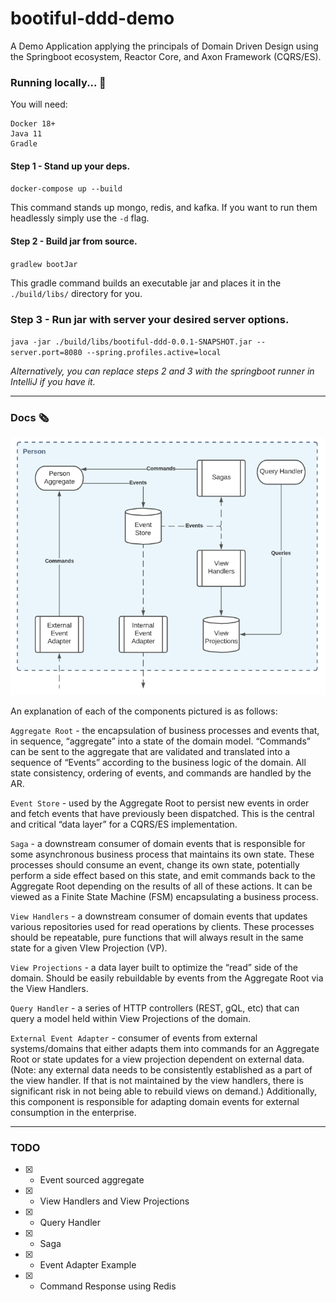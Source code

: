 # bootiful-ddd-demo
A Demo Application applying the principals of Domain Driven Design using the Springboot ecosystem, Reactor Core, and Axon Framework (CQRS/ES).

### Running locally... 🏃

You will need:

```
Docker 18+
Java 11
Gradle
```

#### **Step 1** - Stand up your deps. 

`docker-compose up --build`

This command stands up mongo, redis, and kafka. If you want to run them headlessly simply use the `-d` flag.

#### **Step 2** - Build jar from source.

`gradlew bootJar`

This gradle command builds an executable jar and places it in the `./build/libs/` directory for you. 


### **Step 3** - Run jar with server your desired server options.

`java -jar ./build/libs/bootiful-ddd-0.0.1-SNAPSHOT.jar --server.port=8080 --spring.profiles.active=local`


*Alternatively, you can replace steps 2 and 3 with the springboot runner in IntelliJ if you have it.*

---
### Docs 🗞

![High Level Architecture](https://github.com/LifewayIT/bootiful-ddd-demo/blob/master/architecture/component_high_level.png?raw=true)

An explanation of each of the components pictured is as follows:

`Aggregate Root` - the encapsulation of business processes and events that, in sequence, “aggregate” into a state of the domain model. “Commands” can be sent to the aggregate that are validated and translated into a sequence of “Events” according to the business logic of the domain. All state consistency, ordering of events, and commands are handled by the AR.

`Event Store` - used by the Aggregate Root to persist new events in order and fetch events that have previously been dispatched. This is the central and critical “data layer” for a CQRS/ES implementation.

`Saga` - a downstream consumer of domain events that is responsible for some asynchronous business process that maintains its own state. These processes should consume an event, change its own state, potentially perform a side effect based on this state, and emit commands back to the Aggregate Root depending on the results of all of these actions. It can be viewed as a Finite State Machine (FSM) encapsulating a business process.

`View Handlers` - a downstream consumer of domain events that updates various repositories used for read operations by clients. These processes should be repeatable, pure functions that will always result in the same state for a given VIew Projection (VP).

`View Projections` - a data layer built to optimize the “read” side of the domain. Should be easily rebuildable by events from the Aggregate Root via the View Handlers.

`Query Handler` - a series of HTTP controllers (REST, gQL, etc) that can query a model held within View Projections of the domain.

`External Event Adapter` - consumer of events from external systems/domains that either adapts them into commands for an Aggregate Root or state updates for a view projection dependent on external data. (Note: any external data needs to be consistently established as a part of the view handler. If that is not maintained by the view handlers, there is significant risk in not being able to rebuild views on demand.) Additionally, this component is responsible for adapting domain events for external consumption in the enterprise.


---
### TODO
- [x] - Event sourced aggregate
- [x] - View Handlers and View Projections
- [x] - Query Handler
- [x] - Saga
- [x] - Event Adapter Example
- [x] - Command Response using Redis
